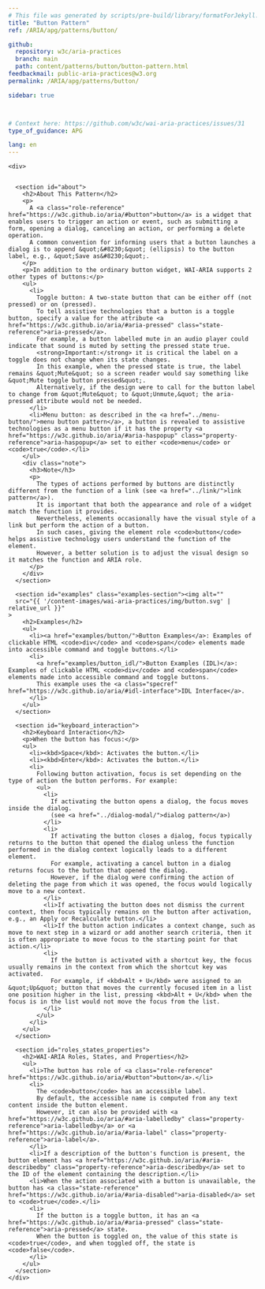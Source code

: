 ```yaml
---
# This file was generated by scripts/pre-build/library/formatForJekyll.js
title: "Button Pattern"
ref: /ARIA/apg/patterns/button/

github:
  repository: w3c/aria-practices
  branch: main
  path: content/patterns/button/button-pattern.html
feedbackmail: public-aria-practices@w3.org
permalink: /ARIA/apg/patterns/button/

sidebar: true



# Context here: https://github.com/w3c/wai-aria-practices/issues/31
type_of_guidance: APG

lang: en
---
```

<meta charset="UTF-8" />
<meta content="width=device-width, initial-scale=1.0" name="viewport" />
<title>Button Pattern</title>

<script src="../../../../content-assets/wai-aria-practices/shared/js/highlight.pack.js"></script>
<script src="../../../../content-assets/wai-aria-practices/shared/js/app.js"></script>
<script src="../../../../content-assets/wai-aria-practices/shared/js/skipto.js"></script>


<link 
  rel="stylesheet"
  href="{{ '/content-assets/wai-aria-practices/styles.css' | relative_url }}"
>
<!-- Code highlighting styles -->
<link 
  rel="stylesheet"
  href="{{ '/content-assets/wai-aria-practices/shared/css/github.css' | relative_url }}"
>

<script>
const addBodyClass = undefined;
const enableSidebar = true;
if (addBodyClass) document.body.classList.add(addBodyClass);
if (enableSidebar) document.body.classList.add('has-sidebar');
</script>
    

<script>
    const parentPage = window.location.pathname.match(
      /\/(patterns|practices|about)\//
    )?.[1];
    if (parentPage) {
      const parentHref = 'a[href*="' + parentPage + '"]';
      document.querySelector(parentHref).classList.add('active');
    }
  </script>
<div>

    <div>
      

      <section id="about">
        <h2>About This Pattern</h2>
        <p>
          A <a class="role-reference" href="https://w3c.github.io/aria/#button">button</a> is a widget that enables users to trigger an action or event, such as submitting a form, opening a dialog, canceling an action, or performing a delete operation.
          A common convention for informing users that a button launches a dialog is to append &quot;&#8230;&quot; (ellipsis) to the button label, e.g., &quot;Save as&#8230;&quot;.
        </p>
        <p>In addition to the ordinary button widget, WAI-ARIA supports 2 other types of buttons:</p>
        <ul>
          <li>
            Toggle button: A two-state button that can be either off (not pressed) or on (pressed).
            To tell assistive technologies that a button is a toggle button, specify a value for the attribute <a href="https://w3c.github.io/aria/#aria-pressed" class="state-reference">aria-pressed</a>.
            For example, a button labelled mute in an audio player could indicate that sound is muted by setting the pressed state true.
            <strong>Important:</strong> it is critical the label on a toggle does not change when its state changes.
            In this example, when the pressed state is true, the label remains &quot;Mute&quot; so a screen reader would say something like &quot;Mute toggle button pressed&quot;.
            Alternatively, if the design were to call for the button label to change from &quot;Mute&quot; to &quot;Unmute,&quot; the aria-pressed attribute would not be needed.
          </li>
          <li>Menu button: as described in the <a href="../menu-button/">menu button pattern</a>, a button is revealed to assistive technologies as a menu button if it has the property <a href="https://w3c.github.io/aria/#aria-haspopup" class="property-reference">aria-haspopup</a> set to either <code>menu</code> or <code>true</code>.</li>
        </ul>
        <div class="note">
          <h3>Note</h3>
          <p>
            The types of actions performed by buttons are distinctly different from the function of a link (see <a href="../link/">link pattern</a>).
            It is important that both the appearance and role of a widget match the function it provides.
            Nevertheless, elements occasionally have the visual style of a link but perform the action of a button.
            In such cases, giving the element role <code>button</code> helps assistive technology users understand the function of the element.
            However, a better solution is to adjust the visual design so it matches the function and ARIA role.
          </p>
        </div>
      </section>

      <section id="examples" class="examples-section"><img alt="" 
      src="{{ '/content-images/wai-aria-practices/img/button.svg' | relative_url }}"
    >
        <h2>Examples</h2>
        <ul>
          <li><a href="examples/button/">Button Examples</a>: Examples of clickable HTML <code>div</code> and <code>span</code> elements made into accessible command and toggle buttons.</li>
          <li>
            <a href="examples/button_idl/">Button Examples (IDL)</a>: Examples of clickable HTML <code>div</code> and <code>span</code> elements made into accessible command and toggle buttons.
            This example uses the <a class="specref" href="https://w3c.github.io/aria/#idl-interface">IDL Interface</a>.
          </li>
        </ul>
      </section>

      <section id="keyboard_interaction">
        <h2>Keyboard Interaction</h2>
        <p>When the button has focus:</p>
        <ul>
          <li><kbd>Space</kbd>: Activates the button.</li>
          <li><kbd>Enter</kbd>: Activates the button.</li>
          <li>
            Following button activation, focus is set depending on the type of action the button performs. For example:
            <ul>
              <li>
                If activating the button opens a dialog, the focus moves inside the dialog.
                (see <a href="../dialog-modal/">dialog pattern</a>)
              </li>
              <li>
                If activating the button closes a dialog, focus typically returns to the button that opened the dialog unless the function performed in the dialog context logically leads to a different element.
                For example, activating a cancel button in a dialog returns focus to the button that opened the dialog.
                However, if the dialog were confirming the action of deleting the page from which it was opened, the focus would logically move to a new context.
              </li>
              <li>If activating the button does not dismiss the current context, then focus typically remains on the button after activation, e.g., an Apply or Recalculate button.</li>
              <li>If the button action indicates a context change, such as move to next step in a wizard or add another search criteria, then it is often appropriate to move focus to the starting point for that action.</li>
              <li>
                If the button is activated with a shortcut key, the focus usually remains in the context from which the shortcut key was activated.
                For example, if <kbd>Alt + U</kbd> were assigned to an &quot;Up&quot; button that moves the currently focused item in a list one position higher in the list, pressing <kbd>Alt + U</kbd> when the focus is in the list would not move the focus from the list.
              </li>
            </ul>
          </li>
        </ul>
      </section>

      <section id="roles_states_properties">
        <h2>WAI-ARIA Roles, States, and Properties</h2>
        <ul>
          <li>The button has role of <a class="role-reference" href="https://w3c.github.io/aria/#button">button</a>.</li>
          <li>
            The <code>button</code> has an accessible label.
            By default, the accessible name is computed from any text content inside the button element.
            However, it can also be provided with <a href="https://w3c.github.io/aria/#aria-labelledby" class="property-reference">aria-labelledby</a> or <a href="https://w3c.github.io/aria/#aria-label" class="property-reference">aria-label</a>.
          </li>
          <li>If a description of the button's function is present, the button element has <a href="https://w3c.github.io/aria/#aria-describedby" class="property-reference">aria-describedby</a> set to the ID of the element containing the description.</li>
          <li>When the action associated with a button is unavailable, the button has <a class="state-reference" href="https://w3c.github.io/aria/#aria-disabled">aria-disabled</a> set to <code>true</code>.</li>
          <li>
            If the button is a toggle button, it has an <a href="https://w3c.github.io/aria/#aria-pressed" class="state-reference">aria-pressed</a> state.
            When the button is toggled on, the value of this state is <code>true</code>, and when toggled off, the state is <code>false</code>.
          </li>
        </ul>
      </section>
    </div>
  
</div>
<script 
  src="{{ '/content-assets/wai-aria-practices/shared/js/skipto.js' | relative_url }}"
></script>
